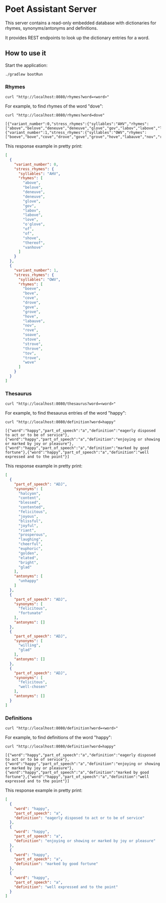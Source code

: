 # Poet Assistant Server

This server contains a read-only embedded database with dictionaries for rhymes, synonyms/antonyms and definitions.

It provides REST endpoints to look up the dictionary entries for a word.

## How to use it
Start the application:
```shell
./gradlew bootRun
```

### Rhymes
```shell
curl "http://localhost:8080/rhymes?word=<word>"
````

For example, to find rhymes of the word "dove":
```shell
curl "http://localhost:8080/rhymes?word=dove"

[{"variant_number":0,"stress_rhymes":{"syllables":"AHV","rhymes":["above","belove","deneuve","deneuve","glove","gov","labov","labove","love","o'glove","of","of","shove","thereof","vanhove"]}},{"variant_number":1,"stress_rhymes":{"syllables":"OWV","rhymes":["boeve","bove","cove","drove","gove","grove","hove","labauve","nov","rove","soave","stove","strove","throve","tov","trove","wove"]}}]
```

This response example in pretty print:
```json
[
  {
    "variant_number": 0,
    "stress_rhymes": {
      "syllables": "AHV",
      "rhymes": [
        "above",
        "belove",
        "deneuve",
        "deneuve",
        "glove",
        "gov",
        "labov",
        "labove",
        "love",
        "o'glove",
        "of",
        "of",
        "shove",
        "thereof",
        "vanhove"
      ]
    }
  },
  {
    "variant_number": 1,
    "stress_rhymes": {
      "syllables": "OWV",
      "rhymes": [
        "boeve",
        "bove",
        "cove",
        "drove",
        "gove",
        "grove",
        "hove",
        "labauve",
        "nov",
        "rove",
        "soave",
        "stove",
        "strove",
        "throve",
        "tov",
        "trove",
        "wove"
      ]
    }
  }
]
```

### Thesaurus
```shell
curl "http://localhost:8080/thesaurus?word=<word>"
```

For example, to find thesaurus entries of the word "happy":
```shell
curl "http://localhost:8080/definition?word=happy"

[{"word":"happy","part_of_speech":"a","definition":"eagerly disposed to act or to be of service"},{"word":"happy","part_of_speech":"a","definition":"enjoying or showing or marked by joy or pleasure"},{"word":"happy","part_of_speech":"a","definition":"marked by good fortune"},{"word":"happy","part_of_speech":"a","definition":"well expressed and to the point"}]
```

This response example in pretty print:
```json
[
  {
    "part_of_speech": "ADJ",
    "synonyms": [
      "halcyon",
      "content",
      "blessed",
      "contented",
      "felicitous",
      "joyous",
      "blissful",
      "joyful",
      "riant",
      "prosperous",
      "laughing",
      "cheerful",
      "euphoric",
      "golden",
      "elated",
      "bright",
      "glad"
    ],
    "antonyms": [
      "unhappy"
    ]
  },
  {
    "part_of_speech": "ADJ",
    "synonyms": [
      "felicitous",
      "fortunate"
    ],
    "antonyms": []
  },
  {
    "part_of_speech": "ADJ",
    "synonyms": [
      "willing",
      "glad"
    ],
    "antonyms": []
  },
  {
    "part_of_speech": "ADJ",
    "synonyms": [
      "felicitous",
      "well-chosen"
    ],
    "antonyms": []
  }
]
```

### Definitions

```shell
curl "http://localhost:8080/definition?word=<word>"
```

For example, to find definitions of the word "happy":

```shell
curl "http://localhost:8080/definition?word=happy"

[{"word":"happy","part_of_speech":"a","definition":"eagerly disposed to act or to be of service"},{"word":"happy","part_of_speech":"a","definition":"enjoying or showing or marked by joy or pleasure"},{"word":"happy","part_of_speech":"a","definition":"marked by good fortune"},{"word":"happy","part_of_speech":"a","definition":"well expressed and to the point"}]
```

This response example in pretty print:
```json
[
  {
    "word": "happy",
    "part_of_speech": "a",
    "definition": "eagerly disposed to act or to be of service"
  },
  {
    "word": "happy",
    "part_of_speech": "a",
    "definition": "enjoying or showing or marked by joy or pleasure"
  },
  {
    "word": "happy",
    "part_of_speech": "a",
    "definition": "marked by good fortune"
  },
  {
    "word": "happy",
    "part_of_speech": "a",
    "definition": "well expressed and to the point"
  }
]
```
